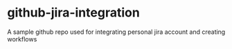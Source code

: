 # github-jira-integration
A sample github repo used for integrating personal jira account and creating workflows
